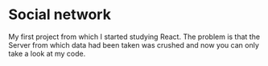 # Social network

My first project from which I started studying React. 
The problem is that the Server from which data had been taken was crushed and now you can only take a look at my code.
